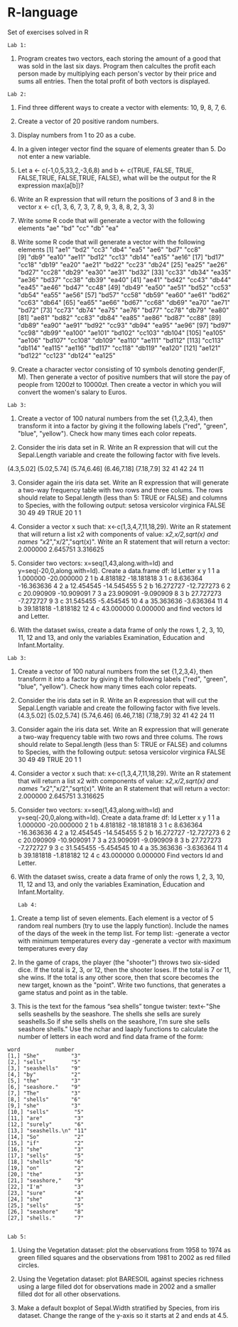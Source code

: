 # R-language
Set of exercises solved in R

    Lab 1:
  1) Program creates two vectors, each storing the amount of a good that was sold in the last six days. Program then calcultes the profit each person made by multiplying each person's vector by their price and sums all entries. Then the total profit of both vectors is displayed. 


    Lab 2:
  1) Find three different ways to create a vector with elements: 10, 9, 8, 7, 6.
  
  2) Create a vector of 20 positive random numbers.
  
  3) Display numbers from 1 to 20 as a cube.
  
  4) In a given integer vector find the square of elements greater than 5. Do not enter a new variable.
  
  5) Let a <- c(-1,0,5,33,2,-3,6,8) and b <- c(TRUE, FALSE, TRUE, FALSE,TRUE, FALSE,TRUE, FALSE), what will be the output for the R expression max(a[b])?
  
  6) Write an R expression that will return the positions of 3 and 8 in the vector x <- c(1, 3, 6, 7, 3, 7, 8, 9, 3, 8, 8, 2, 3, 3)
  
  7) Write some R code that will generate a vector with the following elements "ae" "bd" "cc" "db" "ea"
  
  8) Write some R code that will generate a vector with the following elements
    [1] "ae1"   "bd2"   "cc3"   "db4"   "ea5"   "ae6"   "bd7"   "cc8"  
    [9] "db9"   "ea10"  "ae11"  "bd12"  "cc13"  "db14"  "ea15"  "ae16" 
    [17] "bd17"  "cc18"  "db19"  "ea20"  "ae21"  "bd22"  "cc23"  "db24" 
    [25] "ea25"  "ae26"  "bd27"  "cc28"  "db29"  "ea30"  "ae31"  "bd32" 
    [33] "cc33"  "db34"  "ea35"  "ae36"  "bd37"  "cc38"  "db39"  "ea40" 
    [41] "ae41"  "bd42"  "cc43"  "db44"  "ea45"  "ae46"  "bd47"  "cc48" 
    [49] "db49"  "ea50"  "ae51"  "bd52"  "cc53"  "db54"  "ea55"  "ae56" 
    [57] "bd57"  "cc58"  "db59"  "ea60"  "ae61"  "bd62"  "cc63"  "db64" 
    [65] "ea65"  "ae66"  "bd67"  "cc68"  "db69"  "ea70"  "ae71"  "bd72" 
    [73] "cc73"  "db74"  "ea75"  "ae76"  "bd77"  "cc78"  "db79"  "ea80" 
    [81] "ae81"  "bd82"  "cc83"  "db84"  "ea85"  "ae86"  "bd87"  "cc88" 
    [89] "db89"  "ea90"  "ae91"  "bd92"  "cc93"  "db94"  "ea95"  "ae96" 
    [97] "bd97"  "cc98"  "db99"  "ea100" "ae101" "bd102" "cc103" "db104"
    [105] "ea105" "ae106" "bd107" "cc108" "db109" "ea110" "ae111" "bd112"
    [113] "cc113" "db114" "ea115" "ae116" "bd117" "cc118" "db119" "ea120"
    [121] "ae121" "bd122" "cc123" "db124" "ea125"
    
  9) Create a character vector consisting of 10 symbols denoting gender(F, M). Then generate a vector of positive numbers that will store the pay of people from 1200zł to 10000zł. Then create a vector in which you will convert the women's salary to Euros.
  
  
    Lab 3:
  1) Create a vector of 100 natural numbers from the set {1,2,3,4}, then transform it into a factor by giving it the following labels ("red", "green", "blue", "yellow"). Check how many times each color repeats.
  
  2) Consider the iris data set in R. Write an R expression that will cut the Sepal.Length variable and create the following factor with five levels.
  
   (4.3,5.02] (5.02,5.74] (5.74,6.46] (6.46,7.18]  (7.18,7.9] 
         32          41          42          24          11	
         
  3) Consider again the iris data set. Write an R expression that will generate a two-way frequency table with two rows and three colums. The rows should relate to Sepal.length (less than 5: TRUE or FALSE) and columns to Species, with the following output:
        setosa versicolor virginica
  FALSE     30         49        49
  TRUE      20          1         1	
  
  4) Consider a vector x such that: x<-c(1,3,4,7,11,18,29). Write an R statement that will return a list x2 with components of value: x*2,x/2,sqrt(x) and names "x*2","x/2","sqrt(x)". Write an R statement that will return a vector: 2.000000 2.645751 3.316625
  
  5) Consider two vectors: x=seq(1,43,along.with=Id) and y=seq(-20,0,along.with=Id). Create a data.frame df:
        Id  Letter      x          y
    1   1      a  1.000000 -20.000000
    2   1      b  4.818182 -18.181818
    3   1      c  8.636364 -16.363636
    4   2      a 12.454545 -14.545455
    5   2      b 16.272727 -12.727273
    6   2      c 20.090909 -10.909091
    7   3      a 23.909091  -9.090909
    8   3      b 27.727273  -7.272727
    9   3      c 31.545455  -5.454545
    10  4      a 35.363636  -3.636364
    11  4      b 39.181818  -1.818182
    12  4      c 43.000000   0.000000
   and find vectors Id and Letter.

  6) With the dataset swiss, create a data frame of only the rows 1, 2, 3, 10, 11, 12 and 13, and only the variables Examination, Education and Infant.Mortality.
  
  
    Lab 3:
    
  1) Create a vector of 100 natural numbers from the set {1,2,3,4}, then transform it into a factor by giving it the following labels ("red", "green", "blue", "yellow"). Check how many times each color repeats.

  2) Consider the iris data set in R. Write an R expression that will cut the Sepal.Length variable and create the following factor with five levels.
 (4.3,5.02] (5.02,5.74] (5.74,6.46] (6.46,7.18]  (7.18,7.9] 
         32          41          42          24          11	
   
  3) Consider again the iris data set. Write an R expression that will generate a two-way frequency table with two rows and three colums. The rows should relate to Sepal.length (less than 5: TRUE or FALSE) and columns to Species, with the following output:
        setosa versicolor virginica
  FALSE     30         49        49
  TRUE      20          1         1	
   
  4) Consider a vector x such that: x<-c(1,3,4,7,11,18,29). Write an R statement that will return a list x2 with components of value: x*2,x/2,sqrt(x) and names "x*2","x/2","sqrt(x)". Write an R statement that will return a vector: 2.000000 2.645751 3.316625
  
  5) Consider two vectors: x=seq(1,43,along.with=Id) and y=seq(-20,0,along.with=Id). Create a data.frame df:
        Id Letter         x          y
    1   1      a  1.000000 -20.000000
    2   1      b  4.818182 -18.181818
    3   1      c  8.636364 -16.363636
    4   2      a 12.454545 -14.545455
    5   2      b 16.272727 -12.727273
    6   2      c 20.090909 -10.909091
    7   3      a 23.909091  -9.090909
    8   3      b 27.727273  -7.272727
    9   3      c 31.545455  -5.454545
    10  4      a 35.363636  -3.636364
    11  4      b 39.181818  -1.818182
    12  4      c 43.000000   0.000000
    Find vectors Id and Letter.

 6) With the dataset swiss, create a data frame of only the rows 1, 2, 3, 10, 11, 12 and 13, and only the variables Examination, Education and Infant.Mortality.
   
   
  
        Lab 4:
    
  1. Create a temp list of seven elements. Each element is a vector of 5 random real numbers (try to use the lapply function). Include the names of the days of the week in the temp list. For temp list:
                -generate a vector with minimum temperatures every day
                -generate a vector with maximum temperatures every day

  2. In the game of craps, the player (the "shooter") throws two six-sided dice. If the total is 2, 3, or 12, then the shooter loses. If the total is 7 or 11, she wins. If the total is any other score, then that score becomes the new target, known as the "point". Write two functions, that generates a game status and point as in the table.
 
  3. This is the text for the famous “sea shells” tongue twister: text<-"She sells seashells by the seashore. The shells she sells are surely seashells.So if she sells shells on the seashore, I'm sure she sells seashore shells."
Use the nchar and laaply functions to calculate the number of letters in each word and find data frame of the form:

    word           number
    [1,] "She"          "3"   
    [2,] "sells"        "5"   
    [3,] "seashells"    "9"   
    [4,] "by"           "2"   
    [5,] "the"          "3"   
    [6,] "seashore."    "9"   
    [7,] "The"          "3"   
    [8,] "shells"       "6"   
    [9,] "she"          "3"   
    [10,] "sells"        "5"   
    [11,] "are"          "3"   
    [12,] "surely"       "6"   
    [13,] "seashells.\n" "11"  
    [14,] "So"           "2"   
    [15,] "if"           "2"   
    [16,] "she"          "3"   
    [17,] "sells"        "5"   
    [18,] "shells"       "6"   
    [19,] "on"           "2"   
    [20,] "the"          "3"   
    [21,] "seashore,"    "9"   
    [22,] "I'm"          "3"   
    [23,] "sure"         "4"   
    [24,] "she"          "3"   
    [25,] "sells"        "5"   
    [26,] "seashore"     "8"   
    [27,] "shells."      "7" 
    
      
    Lab 5:
    
  1) Using the Vegetation dataset: plot the observations from 1958 to 1974 as green filled squares and the observations from 1981 to 2002 as red filled circles.
  
  2) Using the Vegetation dataset: plot BARESOIL against species richness using a large filled dot for observations made in 2002 and a smaller filled dot for all other observations.
  
  3) Make a default boxplot of Sepal.Width stratified by Species, from iris dataset. Change the range of the y-axis so it starts at 2 and ends at 4.5.

